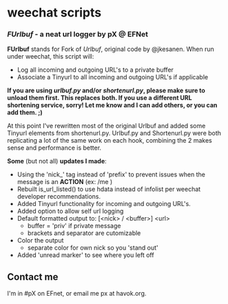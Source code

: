 # weechat scripts
### _FUrlbuf_ - a neat url logger by pX @ EFNet
**FUrlbuf** stands for Fork of _Urlbuf_, original code by @jkesanen.
When run under weechat, this script will:
- Log all incoming and outgoing URL's to a private buffer
- Associate a Tinyurl to all incoming and outgoing URL's if applicable

**If you are using _urlbuf.py_ and/or _shortenurl.py_, please make sure to unload them first.  This replaces both.
If you use a different URL shortening service, sorry!  Let me know and I can add others, or you can add them. ;)**

At this point I've rewritten most of the original Urlbuf and added some Tinyurl elements from shortenurl.py.
Urlbuf.py and Shortenurl.py were both replicating a lot of the same work on each hook, combining the 2 makes
sense and performance is better.

**Some** (but not all) **updates I made**:
- Using the 'nick_' tag instead of 'prefix' to prevent issues when the message is an **ACTION** (ex: /me <url>)
- Rebuilt is_url_listed() to use hdata instead of infolist per weechat developer recommendations.
- Added Tinyurl functionality for incoming and outgoing URL's.
- Added option to allow self url logging
- Default formatted output to: \[\<nick\> \/ \<buffer\>\] \<url\>
  - buffer = 'priv' if private message
  - brackets and separator are cutomizable
- Color the output
  - separate color for own nick so you 'stand out'
- Added 'unread marker' to see where you left off
  
## Contact me
I'm in #pX on EFnet, or email me px at havok.org.
